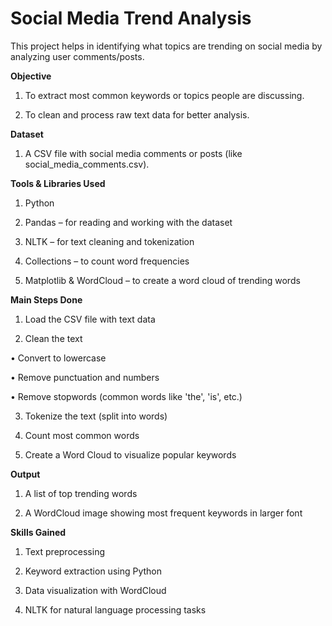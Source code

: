 <h1>Social Media Trend Analysis</h1>

This project helps in identifying what topics are trending on social media by analyzing user comments/posts.



**Objective**

1. To extract most common keywords or topics people are discussing.

2. To clean and process raw text data for better analysis.



**Dataset**

1. A CSV file with social media comments or posts (like social_media_comments.csv).



**Tools & Libraries Used**

1. Python

2. Pandas – for reading and working with the dataset

3. NLTK – for text cleaning and tokenization

4. Collections – to count word frequencies

5. Matplotlib & WordCloud – to create a word cloud of trending words



**Main Steps Done**

1. Load the CSV file with text data


2. Clean the text

• Convert to lowercase

• Remove punctuation and numbers

• Remove stopwords (common words like 'the', 'is', etc.)



3. Tokenize the text (split into words)


4. Count most common words


5. Create a Word Cloud to visualize popular keywords



**Output**

1. A list of top trending words

2. A WordCloud image showing most frequent keywords in larger font



**Skills Gained**

1. Text preprocessing

2. Keyword extraction using Python

3. Data visualization with WordCloud

4. NLTK for natural language processing tasks
